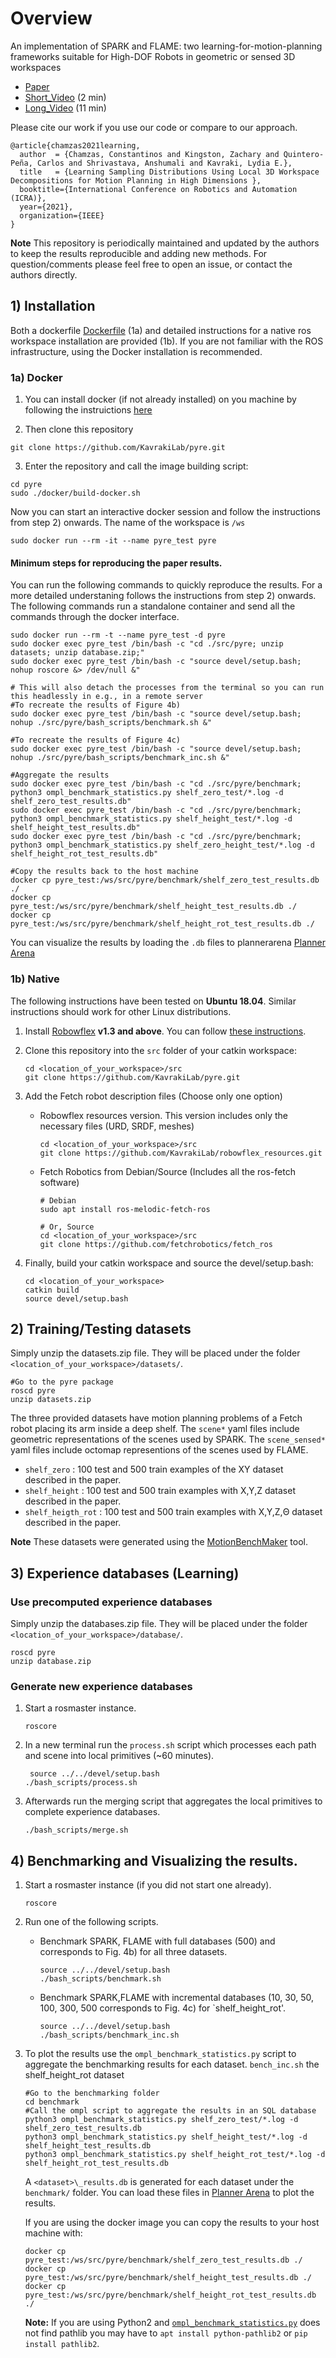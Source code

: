 # Overview
An implementation of SPARK and FLAME: two learning-for-motion-planning frameworks suitable for High-DOF Robots in geometric or sensed 3D workspaces

- [Paper](https://arxiv.org/abs/2010.15335)
- [Short_Video](https://youtu.be/cH4_lIjjs58) (2 min)
- [Long_Video](https://youtu.be/DP0376NNHQo) (11 min)

Please cite our work if you use our code or compare to our approach.
```
@article{chamzas2021learning,
  author  = {Chamzas, Constantinos and Kingston, Zachary and Quintero-Peña, Carlos and Shrivastava, Anshumali and Kavraki, Lydia E.},
  title   = {Learning Sampling Distributions Using Local 3D Workspace Decompositions for Motion Planning in High Dimensions },
  booktitle={International Conference on Robotics and Automation (ICRA)},
  year={2021},
  organization={IEEE}
}
```

**Note** This repository is periodically maintained and updated by the authors to keep the results reproducible and adding new methods. For question/comments please feel free to open an issue, or contact the authors directly.   

## 1) Installation 
Both a dockerfile [Dockerfile](https://github.com/pyre/docker/DockerFile) (1a) and detailed instructions for a native ros workspace installation are provided (1b). If you are not familiar with the ROS infrastructure, using the Docker installation is recommended.

### 1a) Docker
   1. You can install docker (if not already installed) on you machine by following the instruictions [here](https://docs.docker.com/get-docker/)

   2. Then clone this repository
   
   ```
   git clone https://github.com/KavrakiLab/pyre.git
   ```

   3. Enter the repository and call the image building script:

   ```
   cd pyre 
   sudo ./docker/build-docker.sh
   ```
 
Now you can start an interactive docker session and follow the instructions from step 2) onwards.
The name of the workspace is `/ws`

```
sudo docker run --rm -it --name pyre_test pyre
```

#### Minimum steps for reproducing the paper results. 
You can run the following commands to quickly reproduce the results. For a more detailed understaning follows the instructions from step 2) onwards. 
The following commands run a standalone container and send all the commands through the docker interface.

```
sudo docker run --rm -t --name pyre_test -d pyre
sudo docker exec pyre_test /bin/bash -c "cd ./src/pyre; unzip datasets; unzip database.zip;"
sudo docker exec pyre_test /bin/bash -c "source devel/setup.bash; nohup roscore &> /dev/null &"

# This will also detach the processes from the terminal so you can run this headlessly in e.g., in a remote server
#To recreate the results of Figure 4b) 
sudo docker exec pyre_test /bin/bash -c "source devel/setup.bash; nohup ./src/pyre/bash_scripts/benchmark.sh &"

#To recreate the results of Figure 4c) 
sudo docker exec pyre_test /bin/bash -c "source devel/setup.bash; nohup ./src/pyre/bash_scripts/benchmark_inc.sh &"

#Aggregate the results
sudo docker exec pyre_test /bin/bash -c "cd ./src/pyre/benchmark; python3 ompl_benchmark_statistics.py shelf_zero_test/*.log -d shelf_zero_test_results.db"
sudo docker exec pyre_test /bin/bash -c "cd ./src/pyre/benchmark; python3 ompl_benchmark_statistics.py shelf_height_test/*.log -d shelf_height_test_results.db"
sudo docker exec pyre_test /bin/bash -c "cd ./src/pyre/benchmark; python3 ompl_benchmark_statistics.py shelf_zero_height_test/*.log -d shelf_height_rot_test_results.db"

#Copy the results back to the host machine
docker cp pyre_test:/ws/src/pyre/benchmark/shelf_zero_test_results.db ./ 
docker cp pyre_test:/ws/src/pyre/benchmark/shelf_height_test_results.db ./
docker cp pyre_test:/ws/src/pyre/benchmark/shelf_height_rot_test_results.db ./
```
You can visualize the results by loading the `.db` files to plannerarena [Planner Arena](http://plannerarena.org/)
 
### 1b) Native 

The following instructions have been tested on **Ubuntu 18.04**. Similar
instructions should work for other Linux distributions.
1. Install [Robowflex](https://github.com/KavrakiLab/robowflex) **v1.3 and above**. You can follow [these instructions](https://kavrakilab.github.io/robowflex/md__home_runner_work_robowflex_robowflex__8docs_markdown_installation.html). 

2. Clone this repository into the `src` folder of your catkin workspace:

   ```
   cd <location_of_your_workspace>/src
   git clone https://github.com/KavrakiLab/pyre.git
   ```
3. Add the Fetch robot description files (Choose only one option) 
     - Robowflex resources version. This version includes only the necessary files (URD, SRDF, meshes) 
       ```
       cd <location_of_your_workspace>/src
       git clone https://github.com/KavrakiLab/robowflex_resources.git
       ```
     - Fetch Robotics from Debian/Source (Includes all the ros-fetch software)
       ```
       # Debian
       sudo apt install ros-melodic-fetch-ros

       # Or, Source
       cd <location_of_your_workspace>/src
       git clone https://github.com/fetchrobotics/fetch_ros
       ```
4. Finally, build your catkin workspace and source the devel/setup.bash:
   ```
   cd <location_of_your_workspace>
   catkin build
   source devel/setup.bash
   ```

## 2) Training/Testing datasets

Simply unzip the datasets.zip file. They will be placed under the folder `<location_of_your_workspace>/datasets/`.
```
#Go to the pyre package
roscd pyre
unzip datasets.zip
```

The three provided datasets have motion planning problems of a Fetch robot placing its arm inside a deep shelf. 
The `scene*`  yaml files include geometric representations of the scenes used by SPARK.
The `scene_sensed*` yaml files include octomap representions  of the scenes used by FLAME.  

- `shelf_zero` : 100 test and 500 train examples of the XY dataset described in the paper. 
- `shelf_height` : 100 test and 500 train examples with X,Y,Z dataset described in the paper. 
- `shelf_heigth_rot` : 100 test and 500 train examples with X,Y,Z,Θ dataset described in the paper. 


**Note** These datasets were generated using the [MotionBenchMaker](https://github.com/KavrakiLab/motion_bench_maker) tool.  


## 3) Experience databases (Learning)

### Use precomputed experience databases
Simply unzip the databases.zip file. They will be placed under the folder `<location_of_your_workspace>/database/`.
```
roscd pyre
unzip database.zip
```

### Generate new experience databases 
1. Start a rosmaster instance. 
    ```
    roscore
    ```
2. In a new terminal run the `process.sh` script which processes each path and scene into local primitives (~60 minutes).  
    ```
     source ../../devel/setup.bash
    ./bash_scripts/process.sh
    ```
3. Afterwards run the merging script that aggregates the local primitives to complete experience databases. 
    ```
    ./bash_scripts/merge.sh
    ```

## 4) Benchmarking and Visualizing the results. 

1. Start a rosmaster instance (if you did not start one already).     
   ```
   roscore
   ```

2. Run one of the following scripts.
      - Benchmark SPARK, FLAME with full databases (500) and corresponds to Fig. 4b) for all three datasets.
         ```
         source ../../devel/setup.bash
         ./bash_scripts/benchmark.sh
         ```
      - Benchmark SPARK,FLAME with incremental databases (10, 30, 50, 100, 300, 500  corresponds to Fig. 4c) for `shelf_height_rot'.
         ```
         source ../../devel/setup.bash
         ./bash_scripts/benchmark_inc.sh 
         ```

3. To plot the results use the `ompl_benchmark_statistics.py` script to aggregate the benchmarking results for each dataset. `bench_inc.sh`  the shelf_height_rot dataset
   ```
   #Go to the benchmarking folder
   cd benchmark
   #Call the ompl script to aggregate the results in an SQL database
   python3 ompl_benchmark_statistics.py shelf_zero_test/*.log -d shelf_zero_test_results.db
   python3 ompl_benchmark_statistics.py shelf_height_test/*.log -d shelf_height_test_results.db
   python3 ompl_benchmark_statistics.py shelf_height_rot_test/*.log -d shelf_height_rot_test_results.db
   ```
   A `<dataset>\_results.db` is generated for each dataset under the `benchmark/` folder. You can load these files in [Planner Arena](http://plannerarena.org/) to plot the results.

   If you are using the docker image you can copy the results to your host machine with:
   ```
   docker cp pyre_test:/ws/src/pyre/benchmark/shelf_zero_test_results.db ./ 
   docker cp pyre_test:/ws/src/pyre/benchmark/shelf_height_test_results.db ./
   docker cp pyre_test:/ws/src/pyre/benchmark/shelf_height_rot_test_results.db ./
   ```
    
   **Note:** If you are using Python2 and [`ompl_benchmark_statistics.py`](https://github.com/ompl/ompl/blob/master/scripts/ompl_benchmark_statistics.py) does not find pathlib you may have to `apt install python-pathlib2` or `pip install pathlib2`.
